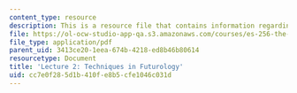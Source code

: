 ```yaml
---
content_type: resource
description: This is a resource file that contains information regarding lecture 2.
file: https://ol-ocw-studio-app-qa.s3.amazonaws.com/courses/es-256-the-coming-years-spring-2008/cc7e0f285d1b410fe8b5cfe1046c031d_MITES_256S08_Lec02.pdf
file_type: application/pdf
parent_uid: 3413ce20-1eea-674b-4218-ed8b46b80614
resourcetype: Document
title: 'Lecture 2: Techniques in Futurology'
uid: cc7e0f28-5d1b-410f-e8b5-cfe1046c031d
---
```

